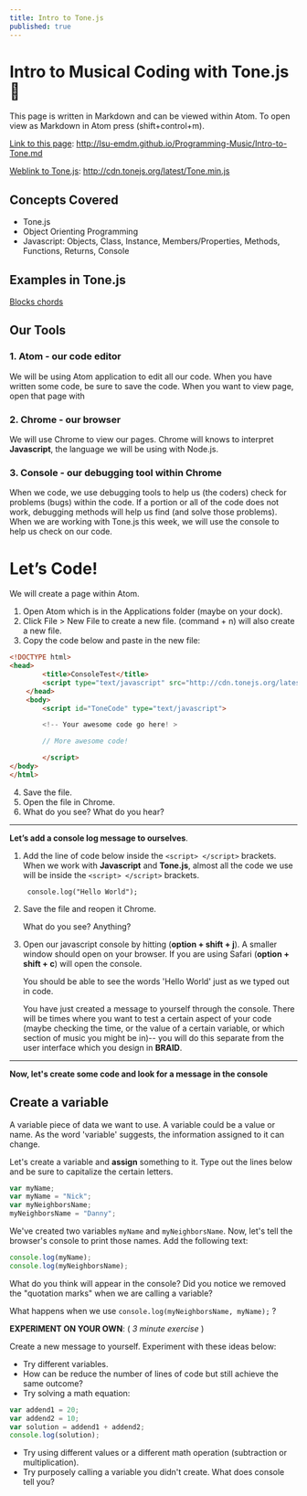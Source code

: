 ```yaml
---
title: Intro to Tone.js
published: true
---
```


# Intro to Musical Coding with Tone.js :musical_note:
This page is written in Markdown and can be viewed within Atom. To open view as Markdown in Atom press (shift+control+m).

[Link to this page](http://lsu-emdm.github.io/Programming-Music/Intro-to-Tone.md): http://lsu-emdm.github.io/Programming-Music/Intro-to-Tone.md

[Weblink to Tone.js](http://cdn.tonejs.org/latest/Tone.min.js): http://cdn.tonejs.org/latest/Tone.min.js


## Concepts Covered
- Tone.js
- Object Orienting Programming
- Javascript: Objects, Class, Instance, Members/Properties, Methods, Functions, Returns, Console

## Examples in Tone.js
[Blocks chords](htt://somewhere.com)

## Our Tools
### 1.	Atom - our code editor
We will be using Atom application to edit all our code.
When you have written some code, be sure to save the code.
When you want to view page, open that page with
### 2.	Chrome - our browser
We will use Chrome to view our pages. Chrome will knows to interpret **Javascript**, the language we will be using with Node.js.
### 3.	Console - our debugging tool within Chrome
When we code, we use debugging tools to help us (the coders) check for problems (bugs) within the code. If a portion or all of the code does not work, debugging methods will help us find (and solve those problems). When we are working with Tone.js this week, we will use the console to help us check on our code.

# Let’s Code!
We will create a page within Atom.
1. Open Atom which is in the Applications folder (maybe on your dock).
2. Click File > New File to create a new file. (command + n) will also create a new file.
3. Copy the code below and paste in the new file: 
```html
<!DOCTYPE html>
<head>
		<title>ConsoleTest</title>
		<script type="text/javascript" src="http://cdn.tonejs.org/latest/Tone.min.js"></script>
	</head>
	<body>
		<script id="ToneCode" type="text/javascript">

		<!-- Your awesome code go here! >

		// More awesome code!

		</script>
</body>
</html>
```
4. Save the file.
5. Open the file in Chrome.
6. What do you see? What do you hear?

----

**Let’s add a console log message to ourselves**.

1. Add the line of code below inside the `<script> </script>` brackets. When we work with **Javascript** and **Tone.js**, almost all the code we use will be inside the `<script> </script>` brackets.

		console.log("Hello World");

2. Save the file and reopen it Chrome.

	What do you see? Anything?

3. Open our javascript console by hitting (**option + shift + j**). A smaller window should open on your browser. If you are using Safari (**option + shift + c**) will open the console.

	You should be able to see the words 'Hello World' just as we typed out in code.

	You have just created a message to yourself through the console. There will be times where you want to test a certain aspect of your code (maybe checking the time, or the value of a certain variable, or which section of music you might be in)-- you will do this separate from the user interface which you design in **BRAID**.

-----

**Now, let's create some code and look for a message in the console**

## Create a variable
A variable piece of data we want to use. A variable could be a value or name. As the word 'variable' suggests, the information assigned to it can change.

Let's create a variable and **assign** something to it. Type out the lines below and be sure to capitalize the certain letters.
```javascript
var myName;
var myName = "Nick";
var myNeighborsName;
myNeighborsName = "Danny";
```

We've created two variables `myName` and `myNeighborsName`. Now, let's tell the browser's console to print those names. Add the following text:

```javascript
console.log(myName);
console.log(myNeighborsName);
```

What do you think will appear in the console? Did you notice we removed the "quotation marks" when we are calling a variable?

What happens when we use `console.log(myNeighborsName, myName);`   ?

**EXPERIMENT ON YOUR OWN**: ( *3 minute exercise* )

Create a new message to yourself. Experiment with these ideas below:
- Try different variables.
- How can be reduce the number of lines of code but still achieve the same outcome?
- Try solving a math equation:
```javascript
var addend1 = 20;
var addend2 = 10;
var solution = addend1 + addend2;
console.log(solution);
```
- Try using different values or a different math operation (subtraction or multiplication).
- Try purposely calling a variable you didn't create. What does console tell you?
